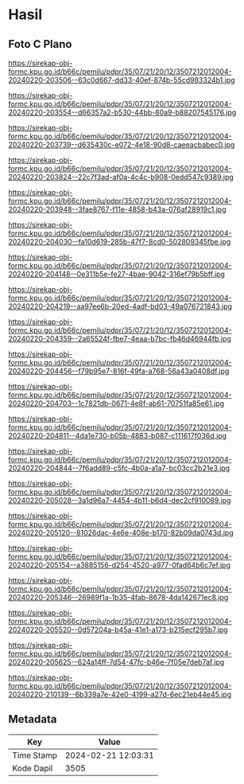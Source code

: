 # Hasil

## Foto C Plano

https://sirekap-obj-formc.kpu.go.id/b66c/pemilu/pdpr/35/07/21/20/12/3507212012004-20240220-203506--63c0d667-dd33-40ef-874b-55cd983324b1.jpg

https://sirekap-obj-formc.kpu.go.id/b66c/pemilu/pdpr/35/07/21/20/12/3507212012004-20240220-203554--d66357a2-b530-44bb-80a9-b88207545176.jpg

https://sirekap-obj-formc.kpu.go.id/b66c/pemilu/pdpr/35/07/21/20/12/3507212012004-20240220-203739--d635430c-e072-4e18-90d8-caeeacbabec0.jpg

https://sirekap-obj-formc.kpu.go.id/b66c/pemilu/pdpr/35/07/21/20/12/3507212012004-20240220-203824--22c7f3ad-af0a-4c4c-b908-0edd547c9389.jpg

https://sirekap-obj-formc.kpu.go.id/b66c/pemilu/pdpr/35/07/21/20/12/3507212012004-20240220-203948--3fae8767-f11e-4858-b43a-076af28919c1.jpg

https://sirekap-obj-formc.kpu.go.id/b66c/pemilu/pdpr/35/07/21/20/12/3507212012004-20240220-204030--fa10d619-285b-47f7-8cd0-502809345fbe.jpg

https://sirekap-obj-formc.kpu.go.id/b66c/pemilu/pdpr/35/07/21/20/12/3507212012004-20240220-204148--0e311b5e-fe27-4bae-9042-316ef79b5bff.jpg

https://sirekap-obj-formc.kpu.go.id/b66c/pemilu/pdpr/35/07/21/20/12/3507212012004-20240220-204219--aa97ee6b-20ed-4adf-bd03-49a076721843.jpg

https://sirekap-obj-formc.kpu.go.id/b66c/pemilu/pdpr/35/07/21/20/12/3507212012004-20240220-204359--2a65524f-fbe7-4eaa-b7bc-fb46d46944fb.jpg

https://sirekap-obj-formc.kpu.go.id/b66c/pemilu/pdpr/35/07/21/20/12/3507212012004-20240220-204456--f79b95e7-816f-49fa-a768-56a43a0408df.jpg

https://sirekap-obj-formc.kpu.go.id/b66c/pemilu/pdpr/35/07/21/20/12/3507212012004-20240220-204703--1c7821db-0671-4e8f-ab61-70751fa85e61.jpg

https://sirekap-obj-formc.kpu.go.id/b66c/pemilu/pdpr/35/07/21/20/12/3507212012004-20240220-204811--4da1e730-b05b-4883-b087-c111617f036d.jpg

https://sirekap-obj-formc.kpu.go.id/b66c/pemilu/pdpr/35/07/21/20/12/3507212012004-20240220-204844--7f6add89-c5fc-4b0a-a1a7-bc03cc2b21e3.jpg

https://sirekap-obj-formc.kpu.go.id/b66c/pemilu/pdpr/35/07/21/20/12/3507212012004-20240220-205028--3a1d96a7-4454-4b11-b6d4-dec2cf910089.jpg

https://sirekap-obj-formc.kpu.go.id/b66c/pemilu/pdpr/35/07/21/20/12/3507212012004-20240220-205120--81026dac-4e6e-408e-b170-82b09da0743d.jpg

https://sirekap-obj-formc.kpu.go.id/b66c/pemilu/pdpr/35/07/21/20/12/3507212012004-20240220-205154--a3885156-d254-4520-a977-0fad64b6c7ef.jpg

https://sirekap-obj-formc.kpu.go.id/b66c/pemilu/pdpr/35/07/21/20/12/3507212012004-20240220-205346--26989f1a-1b35-4fab-8678-4da142671ec8.jpg

https://sirekap-obj-formc.kpu.go.id/b66c/pemilu/pdpr/35/07/21/20/12/3507212012004-20240220-205520--0d57204a-b45a-41e1-a173-b215ecf295b7.jpg

https://sirekap-obj-formc.kpu.go.id/b66c/pemilu/pdpr/35/07/21/20/12/3507212012004-20240220-205625--624a14ff-7d54-47fc-b46e-7f05e7deb7af.jpg

https://sirekap-obj-formc.kpu.go.id/b66c/pemilu/pdpr/35/07/21/20/12/3507212012004-20240220-210139--6b339a7e-42e0-4199-a27d-6ec21eb44e45.jpg


## Metadata

| Key        | Value               |
| ---------- | ------------------- |
| Time Stamp | 2024-02-21 12:03:31 |
| Kode Dapil | 3505                |



